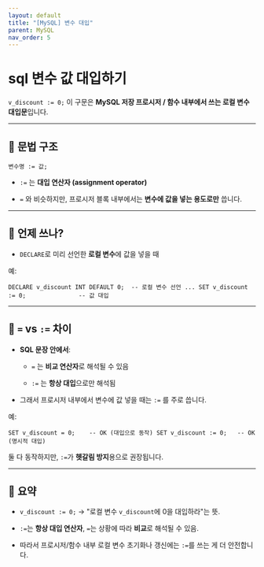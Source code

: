 ```yaml
---
layout: default
title: "[MySQL] 변수 대입"
parent: MySQL
nav_order: 5 
---
```


# sql 변수 값 대입하기

`v_discount := 0;` 이 구문은 **MySQL 저장 프로시저 / 함수 내부에서 쓰는 로컬 변수 대입문**입니다.

---

## 📌 문법 구조

`변수명 := 값;`

- `:=` 는 **대입 연산자 (assignment operator)**
    
- `=` 와 비슷하지만, 프로시저 블록 내부에서는 **변수에 값을 넣는 용도로만** 씁니다.
    

---

## 📌 언제 쓰나?

- `DECLARE`로 미리 선언한 **로컬 변수**에 값을 넣을 때
    

예:

`DECLARE v_discount INT DEFAULT 0;  -- 로컬 변수 선언 ... SET v_discount := 0;               -- 값 대입`

---

## 📌 `=` vs `:=` 차이

- **SQL 문장 안에서**:
    
    - `=` 는 **비교 연산자**로 해석될 수 있음
        
    - `:=` 는 **항상 대입**으로만 해석됨
        
- 그래서 프로시저 내부에서 변수에 값 넣을 때는 `:=` 를 주로 씁니다.
    

예:

`SET v_discount = 0;    -- OK (대입으로 동작) SET v_discount := 0;   -- OK (명시적 대입)`

둘 다 동작하지만, `:=`가 **헷갈림 방지**용으로 권장됩니다.

---

## 📌 요약

- `v_discount := 0;` → "로컬 변수 `v_discount`에 0을 대입하라"는 뜻.
    
- `:=`는 **항상 대입 연산자**, `=`는 상황에 따라 **비교**로 해석될 수 있음.
    
- 따라서 프로시저/함수 내부 로컬 변수 초기화나 갱신에는 `:=`를 쓰는 게 더 안전합니다.